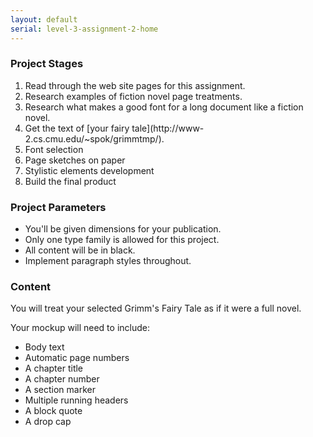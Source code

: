 ```yaml
---
layout: default
serial: level-3-assignment-2-home
---
```

### Project Stages

<ol>
	<li>Read through the web site pages for this assignment.</li>
	<li>Research examples of fiction novel page treatments.</li>
	<li>Research what makes a good font for a long document like a fiction novel.</li>
	<li>Get the text of [your fairy tale](http://www-2.cs.cmu.edu/~spok/grimmtmp/).</li>
	<li>Font selection</li>
	<li>Page sketches on paper</li>
	<li>Stylistic elements development</li>
	<li>Build the final product</li>
</ol>

### Project Parameters

<ul class="hasBullets">
	<li>You'll be given dimensions for your publication.</li>
	<li>Only one type family is allowed for this project.</li>
	<li>All content will be in black.</li>
	<li>Implement paragraph styles throughout.</li>
</ul>

### Content

You will treat your selected Grimm's Fairy Tale as if it were a full novel.

Your mockup will need to include:

<ul class="hasBullets">
	<li>Body text</li>
	<li>Automatic page numbers</li>
	<li>A chapter title</li>
	<li>A chapter number</li>
	<li>A section marker</li>
	<li>Multiple running headers</li>
	<li>A block quote</li>
	<li>A drop cap</li>
</ul>
